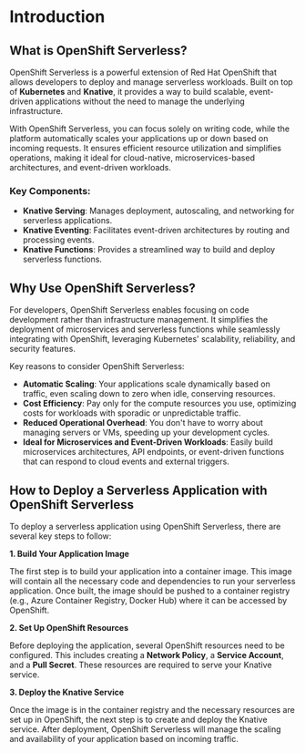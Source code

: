 # Introduction

## What is OpenShift Serverless?

OpenShift Serverless is a powerful extension of Red Hat OpenShift that allows developers to deploy and manage serverless workloads. Built on top of **Kubernetes** and **Knative**, it provides a way to build scalable, event-driven applications without the need to manage the underlying infrastructure.

With OpenShift Serverless, you can focus solely on writing code, while the platform automatically scales your applications up or down based on incoming requests. It ensures efficient resource utilization and simplifies operations, making it ideal for cloud-native, microservices-based architectures, and event-driven workloads.

### Key Components:
- **Knative Serving**: Manages deployment, autoscaling, and networking for serverless applications.
- **Knative Eventing**: Facilitates event-driven architectures by routing and processing events.
- **Knative Functions**: Provides a streamlined way to build and deploy serverless functions.

## Why Use OpenShift Serverless?

For developers, OpenShift Serverless enables focusing on code development rather than infrastructure management. It simplifies the deployment of microservices and serverless functions while seamlessly integrating with OpenShift, leveraging Kubernetes' scalability, reliability, and security features.


Key reasons to consider OpenShift Serverless:

- **Automatic Scaling**: Your applications scale dynamically based on traffic, even scaling down to zero when idle, conserving resources.  
- **Cost Efficiency**: Pay only for the compute resources you use, optimizing costs for workloads with sporadic or unpredictable traffic.  
- **Reduced Operational Overhead**: You don't have to worry about managing servers or VMs, speeding up your development cycles.  
- **Ideal for Microservices and Event-Driven Workloads**: Easily build microservices architectures, API endpoints, or event-driven functions that can respond to cloud events and external triggers.  

## How to Deploy a Serverless Application with OpenShift Serverless

To deploy a serverless application using OpenShift Serverless, there are several key steps to follow:

**1. Build Your Application Image**

The first step is to build your application into a container image. This image will contain all the necessary code and dependencies to run your serverless application. Once built, the image should be pushed to a container registry (e.g., Azure Container Registry, Docker Hub) where it can be accessed by OpenShift.

**2. Set Up OpenShift Resources**

Before deploying the application, several OpenShift resources need to be configured. This includes creating a **Network Policy**, a **Service Account**, and a **Pull Secret**. These resources are required to serve your Knative service.

**3. Deploy the Knative Service**

Once the image is in the container registry and the necessary resources are set up in OpenShift, the next step is to create and deploy the Knative service. After deployment, OpenShift Serverless will manage the scaling and availability of your application based on incoming traffic.
